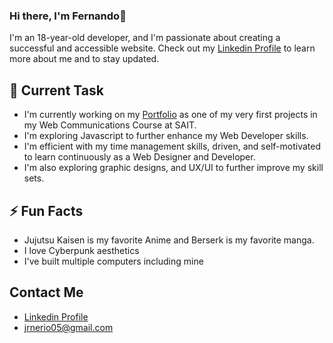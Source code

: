 ### Hi there, I'm Fernando👋
I'm an 18-year-old developer, and I'm passionate about creating a successful and accessible website.
Check out my [Linkedin Profile](www.linkedin.com/in/fernandoneriojr) to learn more about me and to stay updated.

🔭 Current Task
---
* I'm currently working on my [Portfolio](https://jrnerio30.github.io/Portfolio/) as one of my very first projects in my Web Communications Course at SAIT.
* I'm exploring Javascript to further enhance my Web Developer skills.
* I'm efficient with my time management skills, driven, and self-motivated to learn continuously as a Web Designer and Developer.
* I'm also exploring graphic designs, and UX/UI to further improve my skill sets.

⚡ Fun Facts
---
* Jujutsu Kaisen is my favorite Anime and Berserk is my favorite manga.
* I love Cyberpunk aesthetics
* I've built multiple computers including mine

Contact Me
---
* [Linkedin Profile](www.linkedin.com/in/fernandoneriojr)
*  [jrnerio05@gmail.com](jrnerio05@gmail.com)

  

